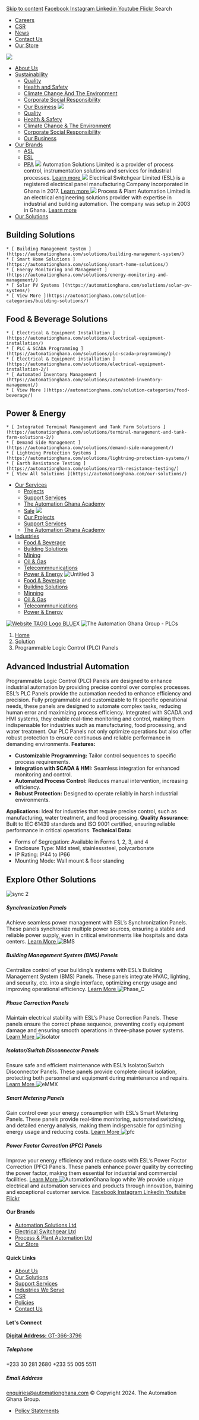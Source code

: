 [Skip to content](https://automationghana.com/solutions/programmable-logic-control-panels/#content)
[ Facebook ](https://www.facebook.com/automationgh/) [ Instagram ](https://www.instagram.com/automationgh/) [ Linkedin ](https://www.linkedin.com/company/the-automation-ghana-limited/) [ Youtube ](https://www.youtube.com/channel/UCurrRDUSm5oIW39VXjn1u0w) [ Flickr ](https://www.flickr.com/photos/181794037@N07/)
Search
  * [ Careers ](https://automationghana.com/tagg-career-opportunities/)
  * [ CSR ](https://automationghana.com/www-automationghana-com-impact-our-community/)
  * [ News ](https://automationghana.com/news/)
  * [ Contact Us ](http://automationghana.com/contact-us/)
  * [ Our Store ](https://store.automationghana.com/)


[ ![](https://automationghana.com/wp-content/uploads/2023/07/tag_logo.png) ](https://automationghana.com)
  * [About Us](https://automationghana.com/new-home-2/)
  * [Sustainability](https://automationghana.com/sustainability/)
    * [Quality](https://automationghana.com/quality/)
    * [Health and Safety](https://automationghana.com/health-and-safety/)
    * [Climate Change And The Environment](https://automationghana.com/climate-change/)
    * [Corporate Social Responsibility](https://automationghana.com/corporate-social-responsibility/)
    * [Our Business](https://automationghana.com/our-business/)
![](https://automationghana.com/wp-content/uploads/2023/09/Sustainability-page.jpg)
    * [ Quality ](https://automationghana.com/quality/)
    * [ Health & Safety ](https://automationghana.com/health-and-safety/)
    * [ Climate Change & The Environment ](https://automationghana.com/climate-change/)
    * [ Corporate Social Responsibility ](https://automationghana.com/corporate-social-responsibility/)
    * [ Our Business ](https://automationghana.com/our-business/)
  * [Our Brands](https://automationghana.com/solutions/programmable-logic-control-panels/)
    * [ASL](https://automationghana.com/asl/)
    * [ESL](https://automationghana.com/esl/)
    * [PPA](https://automationghana.com/ppa/)
![](https://automationghana.com/wp-content/uploads/2023/07/asl_solutions-1.jpeg)
Automation Solutions Limited is a provider of process control, instrumentation solutions and services for industrial processes.
[ Learn more ](http://automationghana.com/asl/)
![](https://automationghana.com/wp-content/uploads/2023/07/esl_ghana-1.jpeg)
Electrical Switchgear Limited (ESL) is a registered electrical panel manufacturing Company incorporated in Ghana in 2017. 
[ Learn more ](http://automationghana.com/esl/)
![](https://automationghana.com/wp-content/uploads/2023/07/ppa_ghana-1.jpeg)
Process & Plant Automation Limited is an electrical engineering solutions provider with expertise in industrial and building automation. The company was setup in 2003 in Ghana.
[ Learn more ](http://automationghana.com/ppa/)
  * [Our Solutions](https://automationghana.com/solutions/programmable-logic-control-panels/)
## Building Solutions
    * [ Building Management System ](https://automationghana.com/solutions/building-management-system/)
    * [ Smart Home Solutions ](https://automationghana.com/solutions/smart-home-solutions/)
    * [ Energy Monitoring and Management ](https://automationghana.com/solutions/energy-monitoring-and-management/)
    * [ Solar PV Systems ](https://automationghana.com/solutions/solar-pv-systems/)
    * [ View More ](https://automationghana.com/solution-categories/building-solutions/)
## Food & Beverage Solutions
    * [ Electrical & Equipment Installation ](https://automationghana.com/solutions/electrical-equipment-installation/)
    * [ PLC & SCADA Programming ](https://automationghana.com/solutions/plc-scada-programming/)
    * [ Electrical & Equipment installation ](https://automationghana.com/solutions/electrical-equipment-installation-2/)
    * [ Automated Inventory Management ](https://automationghana.com/solutions/automated-inventory-management/)
    * [ View More ](https://automationghana.com/solution-categories/food-beverage/)
## Power & Energy
    * [ Integrated Terminal Management and Tank Farm Solutions ](https://automationghana.com/solutions/terminal-management-and-tank-farm-solutions-2/)
    * [ Demand Side Management ](https://automationghana.com/solutions/demand-side-management/)
    * [ Lightning Protection Systems ](https://automationghana.com/solutions/lightning-protection-systems/)
    * [ Earth Resistance Testing ](https://automationghana.com/solutions/earth-resistance-testing/)
    * [ View All Solutions ](https://automationghana.com/our-solutions/)
  * [Our Services](https://automationghana.com/solutions/programmable-logic-control-panels/)
    * [Projects](https://automationghana.com/projects-portfolio/)
    * [Support Services](https://automationghana.com/support-services/)
    * [The Automation Ghana Academy](https://automationghana.com/training-old/)
    * [Sale](https://automationghana.com/solutions/programmable-logic-control-panels/)
![](https://automationghana.com/wp-content/uploads/2024/03/Cables-and-Cable-management.png)
    * [ Our Projects ](https://automationghana.com/projects/)
    * [ Support Services ](https://automationghana.com/support/)
    * [ The Automation Ghana Academy ](https://automationghana.com/training/)
  * [Industries](https://automationghana.com/solutions/programmable-logic-control-panels/)
    * [Food & Beverage](https://automationghana.com/solution-categories/food-beverage/)
    * [Building Solutions](https://automationghana.com/solution-categories/building-solutions/)
    * [Mining](https://automationghana.com/solution-categories/mining/)
    * [Oil & Gas](https://automationghana.com/solution-categories/oil-gas/)
    * [Telecommnunications](https://automationghana.com/solution-categories/telecommnunications/)
    * [Power & Energy](https://automationghana.com/solution-categories/power-energy/)
![Untitled 3](https://automationghana.com/wp-content/uploads/2023/09/Untitled-3.jpg)
    * [ Food & Beverage ](https://automationghana.com/solution-categories/food-beverage/)
    * [ Building Solutions ](https://automationghana.com/solution-categories/building-solutions/)
    * [ Minning ](https://automationghana.com/solution-categories/mining/)
    * [ Oil & Gas ](https://automationghana.com/solution-categories/oil-gas/)
    * [ Telecommnunications ](https://automationghana.com/solution-categories/telecommnunications/)
    * [ Power & Energy ](https://automationghana.com/solution-categories/power-energy/)


[![Website TAGG Logo BLUE](http://tagg2.automationghana.com/wp-content/uploads/2023/07/Website-TAGG-Logo-BLUE.png)](https://automationghana.com)X
![The Automation Ghana Group - PLCs](https://automationghana.com/wp-content/uploads/2024/09/PLCs.png)
  1. [Home](https://automationghana.com)
  2. [Solution](https://automationghana.com/solutions/)
  3. Programmable Logic Control (PLC) Panels


## Advanced Industrial Automation
Programmable Logic Control (PLC) Panels are designed to enhance industrial automation by providing precise control over complex processes. ESL’s PLC Panels provide the automation needed to enhance efficiency and precision. Fully programmable and customizable to fit specific operational needs, these panels are designed to automate complex tasks, reducing human error and maximizing process efficiency. Integrated with SCADA and HMI systems, they enable real-time monitoring and control, making them indispensable for industries such as manufacturing, food processing, and water treatment.
Our PLC Panels not only optimize operations but also offer robust protection to ensure continuous and reliable performance in demanding environments.
**Features:**
  * **Customizable Programming:** Tailor control sequences to specific process requirements.
  * **Integration with SCADA & HMI:** Seamless integration for enhanced monitoring and control.
  * **Automated Process Control:** Reduces manual intervention, increasing efficiency.
  * **Robust Protection:** Designed to operate reliably in harsh industrial environments.


**Applications:** Ideal for industries that require precise control, such as manufacturing, water treatment, and food processing.
**Quality Assurance:** Built to IEC 61439 standards and ISO 9001 certified, ensuring reliable performance in critical operations.
**Technical Data:**
  * Forms of Segregation: Available in Forms 1, 2, 3, and 4
  * Enclosure Type: Mild steel, stainlesssteel, polycarbonate
  * IP Rating: IP44 to IP66
  * Mounting Mode: Wall mount & floor standing


## Explore Other Solutions
![sync 2](https://automationghana.com/wp-content/uploads/2024/09/sync-2.jpg)
##### Synchronization Panels
Achieve seamless power management with ESL’s Synchronization Panels. These panels synchronize multiple power sources, ensuring a stable and reliable power supply, even in critical environments like hospitals and data centers.
[ Learn More ](https://automationghana.com/solutions/synchronization-panels/)
![BMS](https://automationghana.com/wp-content/uploads/2024/09/BMS.jpg)
##### Building Management System (BMS) Panels
Centralize control of your building’s systems with ESL’s Building Management System (BMS) Panels. These panels integrate HVAC, lighting, and security, etc. into a single interface, optimizing energy usage and improving operational efficiency.
[ Learn More ](https://automationghana.com/solutions/building-management-system-panels/)
![Phase_C](https://automationghana.com/wp-content/uploads/2024/09/Phase_C.png)
##### Phase Correction Panels
Maintain electrical stability with ESL’s Phase Correction Panels. These panels ensure the correct phase sequence, preventing costly equipment damage and ensuring smooth operations in three-phase power systems.
[ Learn More ](https://automationghana.com/solutions/phase-correction-panels/)
![isolator](https://automationghana.com/wp-content/uploads/2024/09/isolator.jpg)
##### Isolator/Switch Disconnector Panels
Ensure safe and efficient maintenance with ESL’s Isolator/Switch Disconnector Panels. These panels provide complete circuit isolation, protecting both personnel and equipment during maintenance and repairs.
[ Learn More ](https://automationghana.com/solutions/isolator-panels/)
![eMMX](https://automationghana.com/wp-content/uploads/2024/09/eMMX-3.jpg)
##### Smart Metering Panels
Gain control over your energy consumption with ESL’s Smart Metering Panels. These panels provide real-time monitoring, automated switching, and detailed energy analysis, making them indispensable for optimizing energy usage and reducing costs.
[ Learn More ](https://automationghana.com/solutions/smart-metering-panels-emmx/)
![pfc](https://automationghana.com/wp-content/uploads/2024/09/pfc-1.jpg)
##### Power Factor Correction (PFC) Panels
Improve your energy efficiency and reduce costs with ESL’s Power Factor Correction (PFC) Panels. These panels enhance power quality by correcting the power factor, making them essential for industrial and commercial facilities.
[ Learn More ](https://automationghana.com/solutions/power-factor-correction-pfc-panels/)
![AutomationGhana logo white](https://automationghana.com/wp-content/uploads/2023/07/AutomationGhana_logo_white.png)
We provide unique electrical and automation services and products through innovation, training and exceptional customer service.
[ Facebook ](https://www.facebook.com/automationgh/) [ Instagram ](https://www.instagram.com/automationgh/) [ Linkedin ](https://www.linkedin.com/company/the-automation-ghana-limited/) [ Youtube ](https://www.youtube.com/channel/UCurrRDUSm5oIW39VXjn1u0w) [ Flickr ](https://www.flickr.com/photos/181794037@N07/)
#### Our Brands
  * [ Automation Solutions Ltd ](https://automationghana.com/asl/)
  * [ Electrical Switchgear Ltd ](https://automationghana.com/esl/)
  * [ Process & Plant Automation Ltd ](https://automationghana.com/ppa/)
  * [ Our Store ](https://store.automationghana.com)


#### Quick Links
  * [ About Us ](https://automationghana.com/new-home-2/)
  * [ Our Solutions ](https://automationghana.com/our-solutions/)
  * [ Support Services ](https://automationghana.com/support/)
  * [ Industries We Serve ](https://automationghana.com/industries-we-serve/)
  * [ CSR ](https://automationghana.com/www-automationghana-com-impact-our-community/)
  * [ Policies ](https://automationghana.com/policies/)
  * [ Contact Us ](http://automationghana.com/contact-us/)


#### Let's Connect
[**Digital Address:** GT-366-3796](https://ghanapostgps.com/mapview.html)
#####  Telephone 
+233 30 281 2680 ‭+233 55 005 5511‬ 
#####  Email Address 
enquiries@automationghana.com 
© Copyright 2024. The Automation Ghana Group.
  * [ Policy Statements ](https://automationghana.com/policies/)


